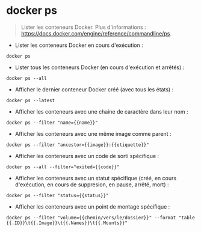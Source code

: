 # docker ps

> Lister les conteneurs Docker.
> Plus d'informations : <https://docs.docker.com/engine/reference/commandline/ps>.

- Lister les conteneurs Docker en cours d'exécution :

`docker ps`

- Lister tous les conteneurs Docker (en cours d'exécution et arrêtés) :

`docker ps --all`

- Afficher le dernier conteneur Docker créé (avec tous les états) :

`docker ps --latest`

- Afficher les conteneurs avec une chaine de caractère dans leur nom :

`docker ps --filter "name={{name}}"`

- Afficher les conteneurs avec une même image comme parent :

`docker ps --filter "ancestor={{image}}:{{etiquette}}"`

- Afficher les conteneurs avec un code de sorti spécifique :

`docker ps --all --filter="exited={{code}}"`

- Afficher les conteneurs avec un statut spécifique (créé, en cours d'exécution, en cours de suppresion, en pause, arrêté, mort) :

`docker ps --filter "status={{status}}"`

- Afficher les conteneurs avec un point de montage spécifique :

`docker ps --filter "volume={{chemin/vers/le/dossier}}" --format "table {{.ID}}\t{{.Image}}\t{{.Names}}\t{{.Mounts}}"`

